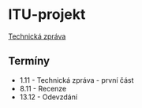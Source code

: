 # ITU-projekt

[Technická zpráva](https://docs.google.com/document/d/1v18JD_ONX-zafzlrTALvcMuBlbMFgAmtpShrfyup4Hw/edit?usp=sharing)

## Termíny

* 1.11 - Technická zpráva - první část
* 8.11 - Recenze
* 13.12 - Odevzdání
